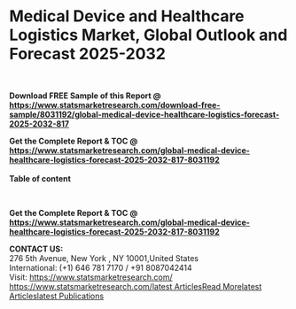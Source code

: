 <h1>Medical Device and Healthcare Logistics Market, Global Outlook and Forecast 2025-2032</h1><br/><p><strong>Download FREE Sample of this Report @ <a href="https://www.statsmarketresearch.com/download-free-sample/8031192/global-medical-device-healthcare-logistics-forecast-2025-2032-817">https://www.statsmarketresearch.com/download-free-sample/8031192/global-medical-device-healthcare-logistics-forecast-2025-2032-817</a></strong></p><div><b>Get the Complete Report & TOC @ <a href="https://www.statsmarketresearch.com/global-medical-device-healthcare-logistics-forecast-2025-2032-817-8031192">https://www.statsmarketresearch.com/global-medical-device-healthcare-logistics-forecast-2025-2032-817-8031192</a></b></div><br><b>Table of content</b><p><br><div><b>Get the Complete Report & TOC @ <a href="https://www.statsmarketresearch.com/global-medical-device-healthcare-logistics-forecast-2025-2032-817-8031192">https://www.statsmarketresearch.com/global-medical-device-healthcare-logistics-forecast-2025-2032-817-8031192</a></b></div></p> <b>CONTACT US:</b><br>276 5th Avenue, New York , NY 10001,United States<br>International: (+1) 646 781 7170 / +91 8087042414<br>Visit: <a href="https://www.statsmarketresearch.com/">https://www.statsmarketresearch.com/</a><br><a href="https://gyeongbokgung.com">https://www.statsmarketresearch.com/</a><a href="https://hallyeomaritime.com">latest Articles</a><a href="https://jingwansa.com">Read More</a><a href=https://nguoiviet.jp/">latest Articles</a><a href="https://www.intelmarketresearch.com/">latest Publications</a>